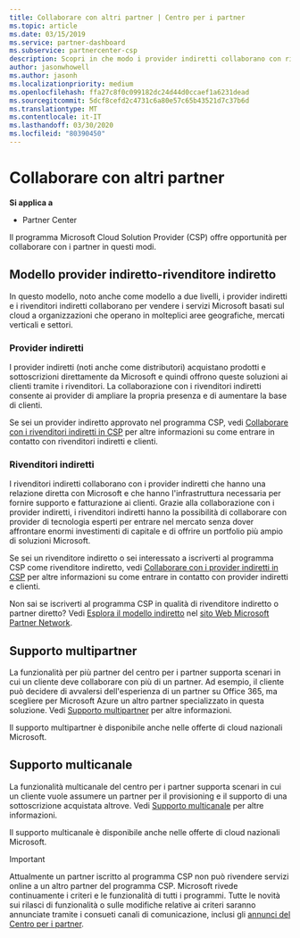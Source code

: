 ```yaml
---
title: Collaborare con altri partner | Centro per i partner
ms.topic: article
ms.date: 03/15/2019
ms.service: partner-dashboard
ms.subservice: partnercenter-csp
description: Scopri in che modo i provider indiretti collaborano con rivenditori indiretti nel programma Cloud Solution Provider (CSP) e determinano quale ruolo è adatto a te.
author: jasonwhowell
ms.author: jasonh
ms.localizationpriority: medium
ms.openlocfilehash: ffa27c8f0c099182dc24d44d0ccaef1a6231dead
ms.sourcegitcommit: 5dcf8cefd2c4731c6a80e57c65b43521d7c37b6d
ms.translationtype: MT
ms.contentlocale: it-IT
ms.lasthandoff: 03/30/2020
ms.locfileid: "80390450"
---
```

# <a name="work-with-other-partners"></a>Collaborare con altri partner

**Si applica a**

-  Partner Center

Il programma Microsoft Cloud Solution Provider (CSP) offre opportunità per collaborare con i partner in questi modi.

## <a name="indirect-provider-indirect-reseller-model"></a>Modello provider indiretto-rivenditore indiretto

In questo modello, noto anche come modello a due livelli, i provider indiretti e i rivenditori indiretti collaborano per vendere i servizi Microsoft basati sul cloud a organizzazioni che operano in molteplici aree geografiche, mercati verticali e settori. 

### <a name="indirect-providers"></a>Provider indiretti

I provider indiretti (noti anche come distributori) acquistano prodotti e sottoscrizioni direttamente da Microsoft e quindi offrono queste soluzioni ai clienti tramite i rivenditori. La collaborazione con i rivenditori indiretti consente ai provider di ampliare la propria presenza e di aumentare la base di clienti. 

Se sei un provider indiretto approvato nel programma CSP, vedi [Collaborare con i rivenditori indiretti in CSP](indirect-provider-tasks-in-partner-center.md) per altre informazioni su come entrare in contatto con rivenditori indiretti e clienti. 

### <a name="indirect-resellers"></a>Rivenditori indiretti 

I rivenditori indiretti collaborano con i provider indiretti che hanno una relazione diretta con Microsoft e che hanno l'infrastruttura necessaria per fornire supporto e fatturazione ai clienti. Grazie alla collaborazione con i provider indiretti, i rivenditori indiretti hanno la possibilità di collaborare con provider di tecnologia esperti per entrare nel mercato senza dover affrontare enormi investimenti di capitale e di offrire un portfolio più ampio di soluzioni Microsoft. 

Se sei un rivenditore indiretto o sei interessato a iscriverti al programma CSP come rivenditore indiretto, vedi [Collaborare con i provider indiretti in CSP](indirect-reseller-tasks-in-partner-center.md) per altre informazioni su come entrare in contatto con provider indiretti e clienti.

Non sai se iscriverti al programma CSP in qualità di rivenditore indiretto o partner diretto? Vedi [Esplora il modello indiretto](https://partner.microsoft.com/cloud-solution-provider/indirect) nel [sito Web Microsoft Partner Network](https://partner.microsoft.com).   

## <a name="multi-partner-support"></a>Supporto multipartner

La funzionalità per più partner del centro per i partner supporta scenari in cui un cliente deve collaborare con più di un partner. Ad esempio, il cliente può decidere di avvalersi dell'esperienza di un partner su Office 365, ma scegliere per Microsoft Azure un altro partner specializzato in questa soluzione. Vedi [Supporto multipartner](multipartner.md) per altre informazioni.

Il supporto multipartner è disponibile anche nelle offerte di cloud nazionali Microsoft. 

## <a name="multi-channel-support"></a>Supporto multicanale

La funzionalità multicanale del centro per i partner supporta scenari in cui un cliente vuole assumere un partner per il provisioning e il supporto di una sottoscrizione acquistata altrove. Vedi [Supporto multicanale](multichannel.md) per altre informazioni.

Il supporto multicanale è disponibile anche nelle offerte di cloud nazionali Microsoft.

> [!IMPORTANT]  
> Attualmente un partner iscritto al programma CSP non può rivendere servizi online a un altro partner del programma CSP. Microsoft rivede continuamente i criteri e le funzionalità di tutti i programmi. Tutte le novità sui rilasci di funzionalità o sulle modifiche relative ai criteri saranno annunciate tramite i consueti canali di comunicazione, inclusi gli [annunci del Centro per i partner](https://partner.microsoft.com/pcv/announcements).
